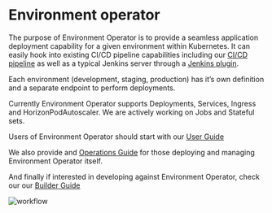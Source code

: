 # Environment operator

The purpose of Environment Operator is to provide a seamless application deployment capability for a given environment within Kubernetes. It can easily hook into existing CI/CD pipeline capabilities including our [CI/CD pipeline](https://github.com/pearsontechnology/deployment-pipeline-jenkins-plugin) as well as a typical Jenkins server through a [Jenkins plugin](https://github.com/pearsontechnology/environment-operator-jenkins-plugin).



Each environment (development, staging, production) has it’s own definition and a separate endpoint to perform deployments.

Currently Environment Operator supports Deployments, Services, Ingress and HorizonPodAutoscaler.
We are actively working on Jobs and Stateful sets.



Users of Environment Operator should start with our [User Guide](https://github.com/pearsontechnology/environment-operator/blob/dev/User_Guide.md)



We also provide and [Operations Guide](https://github.com/pearsontechnology/environment-operator/blob/dev/Operatonal_Guide.md) for those deploying and managing Environment Operator itself.



And finally if interested in developing against Environment Operator, check our our [Builder Guide](https://github.com/pearsontechnology/environment-operator/blob/dev/Build.md)



![workflow](https://github.com/pearsontechnology/environment-operator/blob/dev/images/workflow.png)
